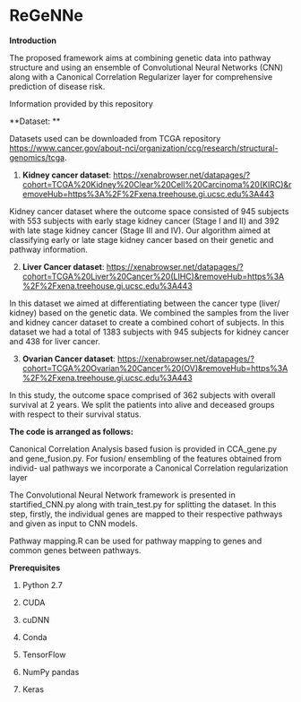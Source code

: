 # ReGeNNe

**Introduction**

The proposed framework aims at combining genetic data into pathway structure and using an ensemble of Convolutional Neural Networks (CNN) along with a Canonical Correlation Regularizer layer for comprehensive prediction of disease risk. 



Information provided by this repository

**Dataset: **

Datasets used can be downloaded from TCGA repository https://www.cancer.gov/about-nci/organization/ccg/research/structural-genomics/tcga. 

1) **Kidney cancer dataset**: https://xenabrowser.net/datapages/?cohort=TCGA%20Kidney%20Clear%20Cell%20Carcinoma%20(KIRC)&removeHub=https%3A%2F%2Fxena.treehouse.gi.ucsc.edu%3A443

Kidney cancer dataset where the outcome space consisted of 945 subjects with 553 subjects with early stage kidney cancer (Stage I and II) and 392 with late stage kidney cancer (Stage III and IV). Our algorithm aimed at classifying early or late stage kidney cancer based on their genetic and pathway information.

2) **Liver Cancer dataset**: https://xenabrowser.net/datapages/?cohort=TCGA%20Liver%20Cancer%20(LIHC)&removeHub=https%3A%2F%2Fxena.treehouse.gi.ucsc.edu%3A443

In this dataset we aimed at differentiating between the cancer type (liver/ kidney) based on the genetic data. We combined the samples from the liver and kidney cancer dataset to create a combined cohort of subjects. In this dataset we had a total of 1383 subjects with 945 subjects for kidney cancer and 438 for liver cancer.

3) **Ovarian Cancer dataset**: https://xenabrowser.net/datapages/?cohort=TCGA%20Ovarian%20Cancer%20(OV)&removeHub=https%3A%2F%2Fxena.treehouse.gi.ucsc.edu%3A443

In this study, the outcome space comprised of 362 subjects with overall survival at 2 years. We split the patients into alive and deceased groups with respect to their survival status. 


**The code is arranged as follows:**

Canonical Correlation Analysis based fusion is provided in CCA_gene.py and gene_fusion.py. For fusion/ ensembling of the features obtained from individ- ual pathways we incorporate a Canonical Correlation regularization layer 


The Convolutional Neural Network framework is presented in startified_CNN.py along with train_test.py for splitting the dataset. In this step, firstly, the individual genes are mapped to their respective pathways and given as input to CNN models. 

Pathway mapping.R can be used for pathway mapping to genes and common genes between pathways.


**Prerequisites**

1. Python 2.7

2. CUDA

3. cuDNN

4. Conda

5. TensorFlow

6. NumPy pandas

7. Keras
